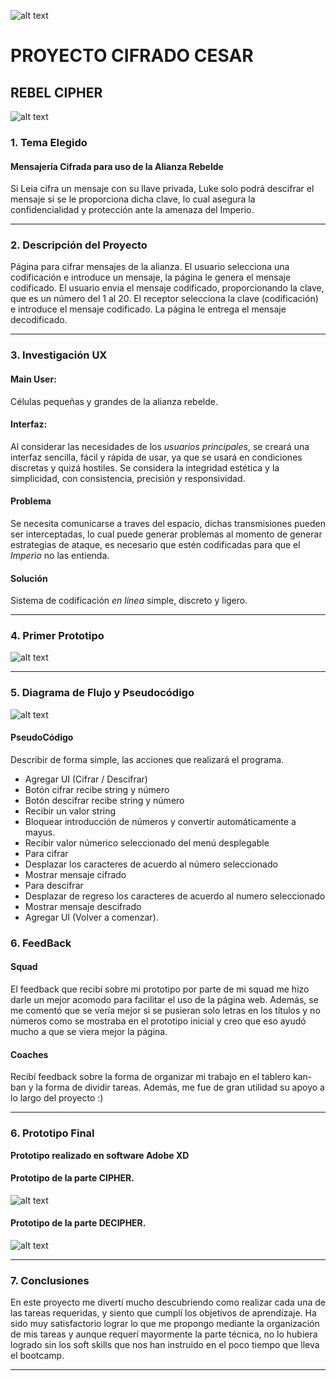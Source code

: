 ![alt text](https://i.ibb.co/qN4TJhX/2727047483737.jpg "title")

# PROYECTO CIFRADO CESAR

## **REBEL CIPHER**

![alt text](https://cdn0.iconfinder.com/data/icons/movies-8/64/rebel_alliance_hollywood_cinema_film-128.png "logo")

### 1. Tema Elegido
#### Mensajería Cifrada para uso de la Alianza Rebelde

Si Leia cifra un mensaje con su llave privada, Luke solo podrá descifrar el mensaje si se le proporciona dicha clave,  lo cual asegura la confidencialidad y protección ante la amenaza del Imperio.
___
### 2. Descripción del Proyecto

Página para cifrar mensajes de la alianza. 
El usuario selecciona una codificación e introduce un mensaje, la página le genera el mensaje codificado.
El usuario envia el mensaje codificado, proporcionando la clave, que es un número del 1 al 20.
El receptor selecciona la clave (codificación) e introduce el mensaje codificado.
La página le entrega el mensaje decodificado.
___
### 3. Investigación UX
#### Main User:
Células pequeñas y grandes de la alianza rebelde.
#### Interfaz:
Al considerar las necesidades de los _usuarios principales_, se creará una interfaz sencilla, fácil y rápida de usar, ya que se usará en condiciones discretas y quizá hostiles. Se considera la integridad estética y la simplicidad, con consistencia, precisión y responsividad.
#### Problema
Se necesita comunicarse a traves del espacio, dichas transmisiones pueden ser interceptadas, lo cual puede generar problemas al momento de generar estrategias de ataque, es necesario que estén codificadas para que el _Imperio_ no las entienda.
#### Solución
Sistema de codificación _en línea_ simple, discreto y ligero.
___
### 4. Primer Prototipo

![alt text](https://i.ibb.co/190BcBZ/IMG-20191107-WA0012.jpg "primerproto")
___
### 5. Diagrama de Flujo y Pseudocódigo

![alt text](https://i.ibb.co/M2wD5Xg/diagram.jpg "diagrama")

#### PseudoCódigo

Describir de forma simple, las acciones que realizará el programa.
* Agregar UI (Cifrar / Descifrar)
* Botón cifrar recibe string y número
* Botón descifrar recibe string y número
* Recibir un valor string
* Bloquear introducción de números y convertir automáticamente a mayus.
* Recibir valor númerico seleccionado del menú desplegable
* Para cifrar
* Desplazar los caracteres de acuerdo al número seleccionado
* Mostrar mensaje cifrado
* Para descifrar
* Desplazar de regreso los caracteres de acuerdo al numero seleccionado
* Mostrar mensaje descifrado
* Agregar UI (Volver a comenzar).


### 6. FeedBack
#### Squad

El feedback que recibí sobre mi prototipo por parte de mi squad me hizo darle un mejor acomodo para facilitar el uso de la página web.
Además, se me comentó que se vería mejor si se pusieran solo letras en los títulos y no números como se mostraba en el prototipo inicial y creo que eso ayudó mucho a que se viera mejor la página.

#### Coaches

Recibí feedback sobre la forma de organizar mi trabajo en el tablero kan-ban y la forma de dividir tareas. Además, me fue de gran utilidad su apoyo a lo largo del proyecto :)
___
### 6. Prototipo Final
**Prototipo realizado en software Adobe XD**

#### Prototipo de la parte CIPHER.

![alt text](https://i.ibb.co/jkbM6PJ/prototypecipher.png "protocipher")

#### Prototipo de la parte DECIPHER.

![alt text](https://i.ibb.co/wLQFDhg/prototypedecipher.png "protdecipher")
___
### 7. Conclusiones

En este proyecto me divertí mucho descubriendo como realizar cada una de las tareas requeridas, y siento que cumplí los objetivos de aprendizaje. 
Ha sido muy satisfactorio lograr lo que me propongo mediante la organización de mis tareas y aunque requerí mayormente la parte técnica, no lo hubiera logrado sin los soft skills que nos han instruido en el poco tiempo que lleva el bootcamp.
___